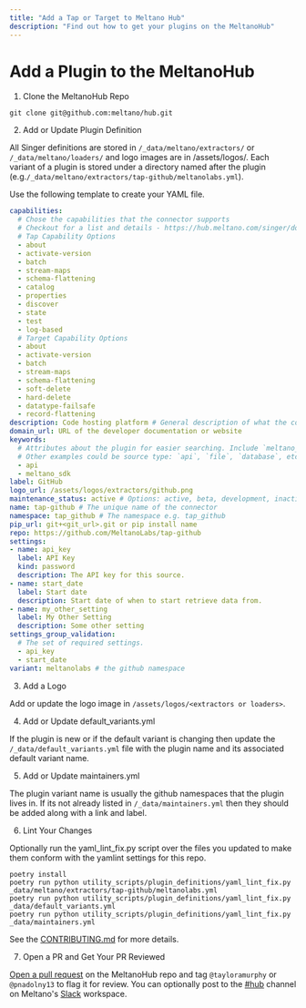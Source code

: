 ```yaml
---
title: "Add a Tap or Target to Meltano Hub"
description: "Find out how to get your plugins on the MeltanoHub"
---
```


# Add a Plugin to the MeltanoHub

1. Clone the MeltanoHub Repo

```
git clone git@github.com:meltano/hub.git
```

2. Add or Update Plugin Definition

All Singer definitions are stored in `/_data/meltano/extractors/` or `/_data/meltano/loaders/` and logo images are in /assets/logos/<extractors or loaders>. Each variant of a plugin is stored under a directory named after the plugin (e.g.`/_data/meltano/extractors/tap-github/meltanolabs.yml`).

Use the following template to create your YAML file.

```yaml
capabilities:
  # Chose the capabilities that the connector supports
  # Checkout for a list and details - https://hub.meltano.com/singer/docs#singer-connector-capabilities
  # Tap Capability Options
  - about
  - activate-version
  - batch
  - stream-maps
  - schema-flattening
  - catalog
  - properties
  - discover
  - state
  - test
  - log-based
  # Target Capability Options
  - about
  - activate-version
  - batch
  - stream-maps
  - schema-flattening
  - soft-delete
  - hard-delete
  - datatype-failsafe
  - record-flattening
description: Code hosting platform # General description of what the company behind the API does
domain_url: URL of the developer documentation or website
keywords:
  # Attributes about the plugin for easier searching. Include `meltano_sdk` here if built using the SDK.
  # Other examples could be source type: `api`, `file`, `database`, etc. or cloud name `aws`, `gcp`, etc.
  - api
  - meltano_sdk
label: GitHub
logo_url: /assets/logos/extractors/github.png
maintenance_status: active # Options: active, beta, development, inactive, unknown
name: tap-github # The unique name of the connector
namespace: tap_github # The namespace e.g. tap_github
pip_url: git+<git_url>.git or pip install name
repo: https://github.com/MeltanoLabs/tap-github
settings:
- name: api_key
  label: API Key
  kind: password
  description: The API key for this source.
- name: start_date
  label: Start date
  description: Start date of when to start retrieve data from.
- name: my_other_setting
  label: My Other Setting
  description: Some other setting
settings_group_validation:
  # The set of required settings.
  - api_key
  - start_date
variant: meltanolabs # the github namespace
```

3. Add a Logo

Add or update the logo image in `/assets/logos/<extractors or loaders>`.

4. Add or Update default_variants.yml

If the plugin is new or if the default variant is changing then update the `/_data/default_variants.yml` file with the plugin name and its associated default variant name.

5. Add or Update maintainers.yml

The plugin variant name is usually the github namespaces that the plugin lives in.
If its not already listed in `/_data/maintainers.yml` then they should be added along with a link and label.

6. Lint Your Changes

Optionally run the yaml_lint_fix.py script over the files you updated to make them conform with the yamlint settings for this repo.

```
poetry install
poetry run python utility_scripts/plugin_definitions/yaml_lint_fix.py _data/meltano/extractors/tap-github/meltanolabs.yml
poetry run python utility_scripts/plugin_definitions/yaml_lint_fix.py _data/default_variants.yml
poetry run python utility_scripts/plugin_definitions/yaml_lint_fix.py _data/maintainers.yml
```

See the [CONTRIBUTING.md](https://github.com/meltano/hub/blob/main/CONTRIBUTING.md#linters) for more details.


7. Open a PR and Get Your PR Reviewed

[Open a pull request](https://github.com/meltano/hub/pulls) on the MeltanoHub repo and tag `@tayloramurphy` or `@pnadolny13` to flag it for review. You can optionally post to the [#hub](https://meltano.slack.com/archives/C01UGBSJNG5) channel on Meltano's [Slack](https://meltano.com/slack) workspace.
